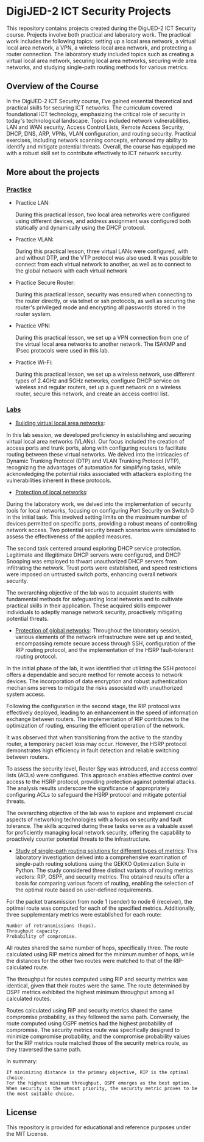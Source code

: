 # DigiJED-2 ICT Security Projects

This repository contains projects created during the DigiJED-2 ICT Security course. Projects involve both practical and laboratory work. The practical work includes the following topics: setting up a local area network, a virtual local area network, a VPN, a wireless local area network, and protecting a router connection. The laboratory study included topics such as creating a virtual local area network, securing local area networks, securing wide area networks, and studying single-path routing methods for various metrics.

## Overview of the Course
In the DigiJED-2 ICT Security course, I've gained essential theoretical and practical skills for securing ICT networks. The curriculum covered foundational ICT technology, emphasizing the critical role of security in today's technological landscape. Topics included network vulnerabilities, LAN and WAN security, Access Control Lists, Remote Access Security, DHCP, DNS, ARP, VPNs, VLAN configuration, and routing security. Practical exercises, including network scanning concepts, enhanced my ability to identify and mitigate potential threats. Overall, the course has equipped me with a robust skill set to contribute effectively to ICT network security.

## More about the projects

### [Practice](Practice)

- Practice LAN:
  
  During this practical lesson, two local area networks were configured using different devices, and address assignment was configured both statically and dynamically using the DHCP protocol.

- Practice VLAN:
  
  During this practical lesson, three virtual LANs were configured, with and without DTP, and the VTP protocol was also used. It was possible to connect from each virtual network to another, as well as to connect to the global network with each virtual network

- Practice Secure Router:
  
  During this practical lesson, security was ensured when connecting to the router directly, or via telnet or ssh protocols, as well as securing the router's privileged mode and encrypting all passwords stored in the router system. 

- Practice VPN:
  
  During this practical lesson, we set up a VPN connection from one of the virtual local area networks to another network. The ISAKMP and IPsec protocols were used in this lab.

- Practice Wi-Fi:
  
  During this practical lesson, we set up a wireless network, use different types of 2.4GHz and 5GHz networks, configure DHCP service on wireless and regular routers, set up a guest network on a wireless router, secure this network, and create an access сontrol list.

### [Labs](Labs)

- [Building virtual local area networks](Labs/Lab_1):
  
In this lab session, we developed proficiency in establishing and securing virtual local area networks (VLANs). Our focus included the creation of access ports and trunk ports, along with configuring routers to facilitate routing between these virtual networks. We delved into the intricacies of Dynamic Trunking Protocol (DTP) and VLAN Trunking Protocol (VTP), recognizing the advantages of automation for simplifying tasks, while acknowledging the potential risks associated with attackers exploiting the vulnerabilities inherent in these protocols.

- [Protection of local networks](Labs/Lab_2):

During the laboratory work, we delved into the implementation of security tools for local networks, focusing on configuring Port Security on Switch 0 in the initial task. This involved setting limits on the maximum number of devices permitted on specific ports, providing a robust means of controlling network access. Two potential security breach scenarios were simulated to assess the effectiveness of the applied measures.

The second task centered around exploring DHCP service protection. Legitimate and illegitimate DHCP servers were configured, and DHCP Snooping was employed to thwart unauthorized DHCP servers from infiltrating the network. Trust ports were established, and speed restrictions were imposed on untrusted switch ports, enhancing overall network security.

The overarching objective of the lab was to acquaint students with fundamental methods for safeguarding local networks and to cultivate practical skills in their application. These acquired skills empower individuals to adeptly manage network security, proactively mitigating potential threats.

- [Protection of global networks](Labs/Lab_3):
Throughout the laboratory session, various elements of the network infrastructure were set up and tested, encompassing remote secure access through SSH, configuration of the RIP routing protocol, and the implementation of the HSRP fault-tolerant routing protocol.

In the initial phase of the lab, it was identified that utilizing the SSH protocol offers a dependable and secure method for remote access to network devices. The incorporation of data encryption and robust authentication mechanisms serves to mitigate the risks associated with unauthorized system access.

Following the configuration in the second stage, the RIP protocol was effectively deployed, leading to an enhancement in the speed of information exchange between routers. The implementation of RIP contributes to the optimization of routing, ensuring the efficient operation of the network.

It was observed that when transitioning from the active to the standby router, a temporary packet loss may occur. However, the HSRP protocol demonstrates high efficiency in fault detection and reliable switching between routers.

To assess the security level, Router Spy was introduced, and access control lists (ACLs) were configured. This approach enables effective control over access to the HSRP protocol, providing protection against potential attacks. The analysis results underscore the significance of appropriately configuring ACLs to safeguard the HSRP protocol and mitigate potential threats.

The overarching objective of the lab was to explore and implement crucial aspects of networking technologies with a focus on security and fault tolerance. The skills acquired during these tasks serve as a valuable asset for proficiently managing local network security, offering the capability to proactively counter potential threats to the infrastructure.

- [Study of single-path routing solutions for different types of metrics](Labs/Lab_4):
This laboratory investigation delved into a comprehensive examination of single-path routing solutions using the GEKKO Optimization Suite in Python. The study considered three distinct variants of routing metrics vectors: RIP, OSPF, and security metrics. The obtained results offer a basis for comparing various facets of routing, enabling the selection of the optimal route based on user-defined requirements.

For the packet transmission from node 1 (sender) to node 6 (receiver), the optimal route was computed for each of the specified metrics. Additionally, three supplementary metrics were established for each route:

    Number of retransmissions (hops).
    Throughput capacity.
    Probability of compromise.

All routes shared the same number of hops, specifically three. The route calculated using RIP metrics aimed for the minimum number of hops, while the distances for the other two routes were matched to that of the RIP-calculated route.

The throughput for routes computed using RIP and security metrics was identical, given that their routes were the same. The route determined by OSPF metrics exhibited the highest minimum throughput among all calculated routes.

Routes calculated using RIP and security metrics shared the same compromise probability, as they followed the same path. Conversely, the route computed using OSPF metrics had the highest probability of compromise. The security metrics route was specifically designed to minimize compromise probability, and the compromise probability values for the RIP metrics route matched those of the security metrics route, as they traversed the same path.

In summary:

    If minimizing distance is the primary objective, RIP is the optimal choice.
    For the highest minimum throughput, OSPF emerges as the best option.
    When security is the utmost priority, the security metric proves to be the most suitable choice.


## License

This repository is provided for educational and reference purposes under the MIT License.
